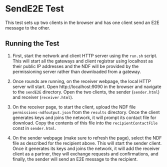 # SendE2E Test

This test sets up two clients in the browser and has one client send an E2E
message to the other.

## Running the Test

1. First, start the network and client HTTP server using the `run.sh` script.
   This will start all the gateways and client registrar using localhost as
   their public IP addresses and the NDF will be provided by the permissioning
   server rather than downloaded from a gateway.

2. Once rounds are running, on the receiver webpage, the local HTTP server will
   start. Open http://localhost:9090 in the browser and navigate to the
   `sendE2E` directory. Open the two clients, the sender (`sender.html`) and
   receiver (`receiver.html`).

3. On the receiver page, to start the client, upload the NDF file
   `permissions-ndfoutput.json` from the `results` directory. Once the client
   generates keys and joins the network, it will prompt its contact file for
   download. Copy the contents of this file into the `recipientContactFile`
   const in `sender.html`.

4. On the sender webpage (make sure to refresh the page), select the NDF file as
   described for the recipient above. This will start the sender client. Once it
   generates its keys and joins the network, it will add the receiver client as
   a partner, they will exchange requests and confirmations, and finally, the
   sender will send an E2E message to the recipient.